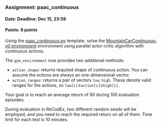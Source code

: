 ### Assignment: paac_continuous
#### Date: Deadline: Dec 15, 23:59
#### Points: 6 points

Using the [paac_continuous.py](https://github.com/ufal/npfl122/tree/master/labs/08/paac_continuous.py)
template, solve the [MountainCarContinuous-v0 environment](https://gym.openai.com/envs/MountainCarContinuous-v0/)
environment using parallel actor-critic algorithm with continuous actions.

The `gym_environment` now provides two additional methods:
- `action_shape`: returns required shape of continuous action. You can
  assume the actions are always an one-dimensional vector.
- `action_ranges`: returns a pair of vectors `low`, `high`. These denote
  valid ranges for the actions, so `low[i]`$≤$`action[i]`$≤$`high[i]`.

Your goal is to reach an average return of 90 during 100 evaluation episodes.

During evaluation in ReCodEx, two different random seeds will be employed, and
you need to reach the required return on all of them. Time limit for each test
is 10 minutes.
